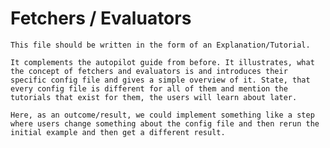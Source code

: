 <!--
SPDX-FileCopyrightText: 2024 grow platform GmbH

SPDX-License-Identifier: MIT
-->

# Fetchers / Evaluators

```{todo}
This file should be written in the form of an Explanation/Tutorial.

It complements the autopilot guide from before. It illustrates, what the concept of fetchers and evaluators is and introduces their specific config file and gives a simple overview of it. State, that every config file is different for all of them and mention the tutorials that exist for them, the users will learn about later.

Here, as an outcome/result, we could implement something like a step where users change something about the config file and then rerun the initial example and then get a different result.
```
